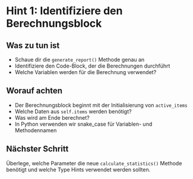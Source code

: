 # Hint 1: Identifiziere den Berechnungsblock

## Was zu tun ist
- Schaue dir die `generate_report()` Methode genau an
- Identifiziere den Code-Block, der die Berechnungen durchführt
- Welche Variablen werden für die Berechnung verwendet?

## Worauf achten
- Der Berechnungsblock beginnt mit der Initialisierung von `active_items`
- Welche Daten aus `self.items` werden benötigt?
- Was wird am Ende berechnet?
- In Python verwenden wir snake_case für Variablen- und Methodennamen

## Nächster Schritt
Überlege, welche Parameter die neue `calculate_statistics()` Methode benötigt und welche Type Hints verwendet werden sollten.